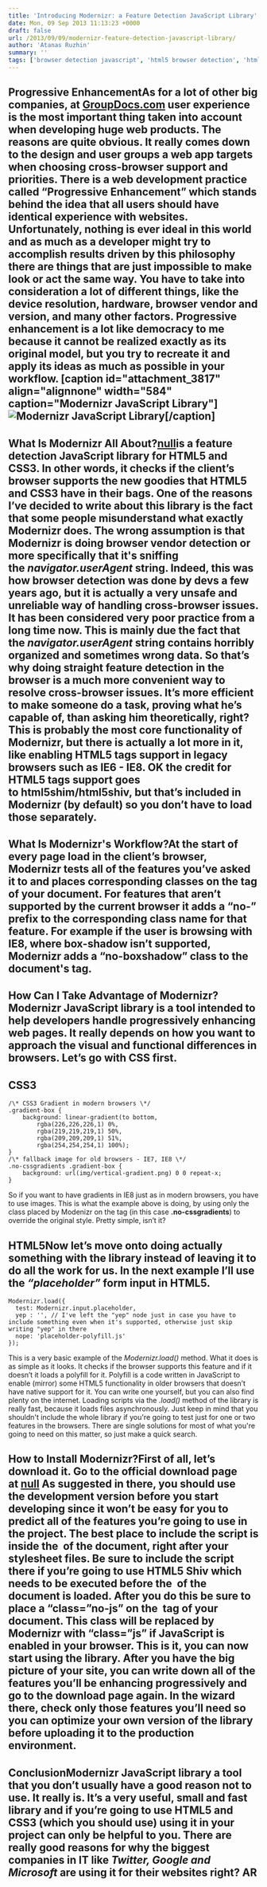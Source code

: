 ```yaml
---
title: 'Introducing Modernizr: a Feature Detection JavaScript Library'
date: Mon, 09 Sep 2013 11:13:23 +0000
draft: false
url: /2013/09/09/modernizr-feature-detection-javascript-library/
author: 'Atanas Ruzhin'
summary: ''
tags: ['browser detection javascript', 'html5 browser detection', 'html5 feature detection', 'javascript library', 'modernizr', 'modernizr javascript library', 'zArchive']
---
```


## Progressive EnhancementAs for a lot of other big companies, at [GroupDocs.com](http://groupdocs.com/) user experience is the most important thing taken into account when developing huge web products. The reasons are quite obvious. It really comes down to the design and user groups a web app targets when choosing cross-browser support and priorities. There is a web development practice called “Progressive Enhancement” which stands behind the idea that all users should have identical experience with websites. Unfortunately, nothing is ever ideal in this world and as much as a developer might try to accomplish results driven by this philosophy there are things that are just impossible to make look or act the same way. You have to take into consideration a lot of different things, like the device resolution, hardware, browser vendor and version, and many other factors. Progressive enhancement is a lot like democracy to me because it cannot be realized exactly as its original model, but you try to recreate it and apply its ideas as much as possible in your workflow. \[caption id="attachment\_3817" align="alignnone" width="584" caption="Modernizr JavaScript Library"\]![Modernizr JavaScript Library](https://blog.groupdocs.com/wp-content/uploads/sites/4/2013/09/modernizr.jpg "Modernizr JavaScript Library")\[/caption\]

## What Is Modernizr All About?[null](http://modernizr.com/download/)is a feature detection JavaScript library for HTML5 and CSS3. In other words, it checks if the client’s browser supports the new goodies that HTML5 and CSS3 have in their bags. One of the reasons I’ve decided to write about this library is the fact that some people misunderstand what exactly Modernizr does. The wrong assumption is that Modernizr is doing browser vendor detection or more specifically that it's sniffing the _navigator.userAgent_ string. Indeed, this was how browser detection was done by devs a few years ago, but it is actually a very unsafe and unreliable way of handling cross-browser issues. It has been considered very poor practice from a long time now. This is mainly due the fact that the _navigator.userAgent_ string contains horribly organized and sometimes wrong data. So that’s why doing straight feature detection in the browser is a much more convenient way to resolve cross-browser issues. It’s more efficient to make someone do a task, proving what he’s capable of, than asking him theoretically, right? This is probably the most core functionality of Modernizr, but there is actually a lot more in it, like enabling HTML5 tags support in legacy browsers such as IE6 - IE8. OK the credit for HTML5 tags support goes to html5shim/html5shiv, but that’s included in Modernizr (by default) so you don’t have to load those separately.

## What Is Modernizr's Workflow?At the start of every page load in the client’s browser, Modernizr tests all of the features you’ve asked it to and places corresponding classes on the <html> tag of your document. For features that aren’t supported by the current browser it adds a “no-” prefix to the corresponding class name for that feature. For example if the user is browsing with IE8, where box-shadow isn’t supported, Modernizr adds a “no-boxshadow” class to the document's <html> tag.

## How Can I Take Advantage of Modernizr?Modernizr JavaScript library is a tool intended to help developers handle progressively enhancing web pages. It really depends on how you want to approach the visual and functional differences in browsers. Let’s go with CSS first.

## CSS3

```
/\* CSS3 Gradient in modern browsers \*/
.gradient-box {
    background: linear-gradient(to bottom,
        rgba(226,226,226,1) 0%,
        rgba(219,219,219,1) 50%,
        rgba(209,209,209,1) 51%,
        rgba(254,254,254,1) 100%);
}
/\* fallback image for old browsers - IE7, IE8 \*/
.no-cssgradients .gradient-box {
    background: url(img/vertical-gradient.png) 0 0 repeat-x;
}
```

So if you want to have gradients in IE8 just as in modern browsers, you have to use images. This is what the example above is doing, by using only the class placed by Modenizr on the <html> tag (in this case **.no-cssgradients**) to override the original style. Pretty simple, isn’t it?

## HTML5Now let’s move onto doing actually something with the library instead of leaving it to do all the work for us. In the next example I’ll use the _“placeholder”_ form input in HTML5.

```
Modernizr.load({
  test: Modernizr.input.placeholder,
  yep : '', // I've left the "yep" node just in case you have to include something even when it's supported, otherwise just skip writing "yep" in there
  nope: 'placeholder-polyfill.js'
});
```

This is a very basic example of the _Modernizr.load()_ method. What it does is as simple as it looks. It checks if the browser supports this feature and if it doesn’t it loads a polyfill for it. Polyfill is a code written in JavaScript to enable (mirror) some HTML5 functionality in older browsers that doesn’t have native support for it. You can write one yourself, but you can also find plenty on the internet. Loading scripts via the _.load()_ method of the library is really fast, because it loads files asynchronously. Just keep in mind that you shouldn't include the whole library if you're going to test just for one or two features in the browsers. There are single solutions for most of what you're going to need on this matter, so just make a quick search.

## How to Install Modernizr?First of all, let’s download it. Go to the official download page at [null](http://modernizr.com/download/) As suggested in there, you should use the development version before you start developing since it won’t be easy for you to predict all of the features you’re going to use in the project. The best place to include the script is inside the **<head>** of the document, right after your stylesheet files. Be sure to include the script there if you’re going to use HTML5 Shiv which needs to be executed before the **<body>** of the document is loaded. After you do this be sure to place a **“class=”no-js”** on the _<html>_ tag of your document. This class will be replaced by Modernizr with **“class=”js”** if JavaScript is enabled in your browser. This is it, you can now start using the library. After you have the big picture of your site, you can write down all of the features you’ll be enhancing progressively and go to the download page again. In the wizard there, check only those features you’ll need so you can optimize your own version of the library before uploading it to the production environment.

## ConclusionModernizr JavaScript library a tool that you don’t usually have a good reason not to use. It really is. It’s a very useful, small and fast library and if you’re going to use HTML5 and CSS3 (which you should use) using it in your project can only be helpful to you. There are really good reasons for why the biggest companies in IT like _Twitter, Google and Microsoft_ are using it for their websites right? **AR**





